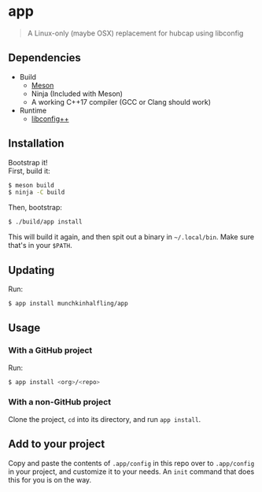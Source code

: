 # app
> A Linux-only (maybe OSX) replacement for hubcap using libconfig
## Dependencies
- Build
  - [Meson](https://mesonbuild.com)
  - Ninja (Included with Meson)
  - A working C++17 compiler (GCC or Clang should work)
- Runtime
  - [libconfig++](https://github.com/hyperrealm/libconfig)
## Installation
Bootstrap it! \
First, build it:
```sh
$ meson build
$ ninja -C build
```
Then, bootstrap:
```sh
$ ./build/app install
```
This will build it again, and then spit out a binary in `~/.local/bin`. Make sure that's in your `$PATH`.
## Updating
Run:
```sh
$ app install munchkinhalfling/app
```
## Usage
### With a GitHub project
Run:
```sh
$ app install <org>/<repo>
```
### With a non-GitHub project
Clone the project, `cd` into its directory, and run `app install`.
## Add to your project
Copy and paste the contents of `.app/config` in this repo over to `.app/config` in your project, and customize it to your needs. An `init` command that does this for you is on the way.